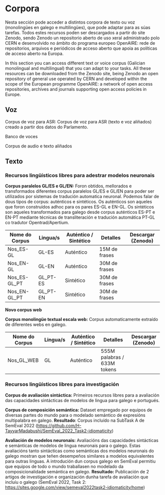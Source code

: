 # Corpora 
Nesta sección pode acceder a distintos corpora de texto ou voz (monolingües en galego e multilingües), que pode adaptar para as súas tarefas. Todos estes recursos poden ser descargados a partir do site Zenodo, sendo Zenodo un repositorio aberto de uso xeral administrado polo CERN e desenvolvido no ámbito do programa europeo OpenAIRE: rede de repositorios, arquivos e periódicos de acceso aberto que apoia as políticas de acceso aberto na Europa.

In this section you can access different text or voice corpus (Galician monolingual and multilingual) that you can adapt to your tasks. All these resources can be downloaded from the Zenodo site, being Zenodo an open repository of general use operated by CERN and developed within the scope of the European programme OpenAIRE: a network of open access repositories, archives and journals supporting open access policies in Europe.

## Voz

Corpus de voz para ASR: Corpus de voz para ASR (texto e voz aliñados) creado a partir dos datos do Parlamento. 

Banco de voces

Corpus de audio e texto aliñados


## Texto

### Recursos lingüísticos libres para adestrar modelos neuronais

**Corpus paralelos GL/ES e GL/EN:** Foron obtidos, mellorados e transformados diferentes corpus paralelos GL/ES e GL/EN para poder ser utilizados por sistemas de tradución automatica neuronal. Podemos falar de dous tipos de corpus: auténticos e sintéticos. Os auténticos son aqueles que foron construídos adhoc para os pares ES-GL e EN-GL. Os sintéticos son aqueles transformados para galego desde corpus auténticos ES-PT e EN-PT mediante técnicas de transliteración e tradución automática PT-GL co tradutor Opentrad/Apertium.  

| Nome do Corpus  | Lingua/s       | Auténtico / Sintético | Detalles                         | Descargar (Zenodo) |
| --------------  | -------------- | --------------------- | -------------------------------- |------------------- |
| Nos_ES-GL       | GL-ES          | Auténtico             | 15M de frases                    |                    |
| Nos_EN-GL       | GL-EN          | Auténtico             | 30M de frases                    |                    |
| Nos_ES-GL_PT    | GL_PT-ES       | Sintético             | 30M de frases                    |                    |
| Nos_EN-GL_PT    | GL_PT-EN       | Sintético             | 30M de frases                    |                    |

**Novo corpus web**

**Corpus monolingüe textual escala web:** Corpus automaticamente extraído de diferentes webs en galego. 

| Nome do Corpus  | Lingua/s       | Auténtico / Sintético | Detalles                         | Descargar (Zenodo)  |
| --------------  | -------------- | --------------------- | -------------------------------- |-------------------  |
| Nos_GL_WEB      | GL             | Auténtico             | 555M palabras / 633M tokens      |                     |


### Recursos lingüísticos libres para investigación

**Corpus de avaliación sintáctica:** Primeiros recursos libres para a avaliación das capacidades sintácticas de modelos de lingua para galego e portugués. 

**Corpus de composición semántica:** Dataset empregado por equipos de diversas partes do mundo para o modelado semántico de expresións multipalabra en galego. **Resultado**: Corpus incluído na SubTask A de SemEval 2022 (https://github.com/H-TayyarMadabushi/SemEval_2022_Task2-idiomaticity)

**Avaliación de modelos neuronais:** Avaliacións das capacidades sintácticas e semánticas de modelos de lingua neuronais para o galego. Estas avaliacións tanto sintácticas como semánticas dos modelos neuronais do galego mostran que teñen desempeños similares a modelos equivalentes para outras linguas. A introdución dun corpus galego en SemEval permitiu que equipos de todo o mundo traballasen no modelado da composicionalidade semántica en galego. **Resultado:** Publicación de 2 artigos de investigación e organización dunha tarefa de avaliación que incluíu o galego (SemEval 2022, Task 2: https://sites.google.com/view/semeval2022task2-idiomaticity/home)
